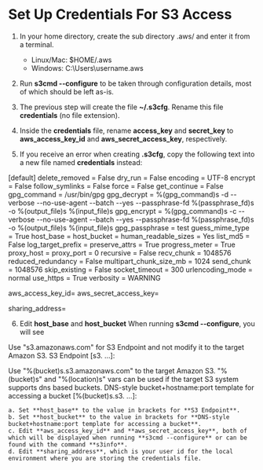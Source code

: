 # Set Up Credentials For S3 Access

1. In your home directory, create the sub directory .aws/ and enter it from a terminal.
    * Linux/Mac: $HOME/.aws
    * Windows: C:\Users\username\.aws

2. Run **s3cmd --configure** to be taken through configuration details, most of which should be left as-is.
3. The previous step will create the file **~/.s3cfg**. Rename this file **credentials** (no file extension).
4. Inside the **credentials** file, rename **access_key** and **secret_key** to **aws_access_key_id** and **aws_secret_access_key**, respectively.
5. If you receive an error when creating **.s3cfg**, copy the following text into a new file named **credentials** instead:

[default]
delete_removed = False
dry_run = False
encoding = UTF-8
encrypt = False
follow_symlinks = False
force = False
get_continue = False
gpg_command = /usr/bin/gpg
gpg_decrypt = %(gpg_command)s -d --verbose --no-use-agent --batch --yes --passphrase-fd %(passphrase_fd)s -o %(output_file)s %(input_file)s
gpg_encrypt = %(gpg_command)s -c --verbose --no-use-agent --batch --yes --passphrase-fd %(passphrase_fd)s -o %(output_file)s %(input_file)s
gpg_passphrase = test
guess_mime_type = True
host_base = 
host_bucket = 
human_readable_sizes = Yes
list_md5 = False
log_target_prefix =
preserve_attrs = True
progress_meter = True
proxy_host =
proxy_port = 0
recursive = False
recv_chunk = 1048576
reduced_redundancy = False
multipart_chunk_size_mb = 1024
send_chunk = 1048576
skip_existing = False
socket_timeout = 300
urlencoding_mode = normal
use_https = True
verbosity = WARNING

aws_access_key_id=
aws_secret_access_key=

sharing_address=


6. Edit **host_base** and **host_bucket** 
When running **s3cmd --configure**, you will see

Use "s3.amazonaws.com" for S3 Endpoint and not modify it to the target Amazon S3.
S3 Endpoint [s3. …]:

Use "%(bucket)s.s3.amazonaws.com" to the target Amazon S3. "%(bucket)s" and "%(location)s" vars can be used
if the target S3 system supports dns based buckets.
DNS-style bucket+hostname:port template for accessing a bucket [%(bucket)s.s3. …]:

    a. Set **host_base** to the value in brackets for **S3 Endpoint**.
    b. Set **host_bucket** to the value in brackets for **DNS-style bucket+hostname:port template for accessing a bucket**.
    c. Edit **aws_access_key_id** and **aws_secret_access_key**, both of which will be displayed when running **s3cmd --configure** or can be found with the command **s3info**.
    d. Edit **sharing_address**, which is your user id for the local environment where you are storing the credentials file.
